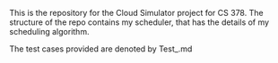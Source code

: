 This is the repository for the Cloud Simulator project for CS 378. The structure of the repo contains my scheduler, that has the details of my scheduling algorithm.

The test cases provided are denoted by Test_<TestName>.md

